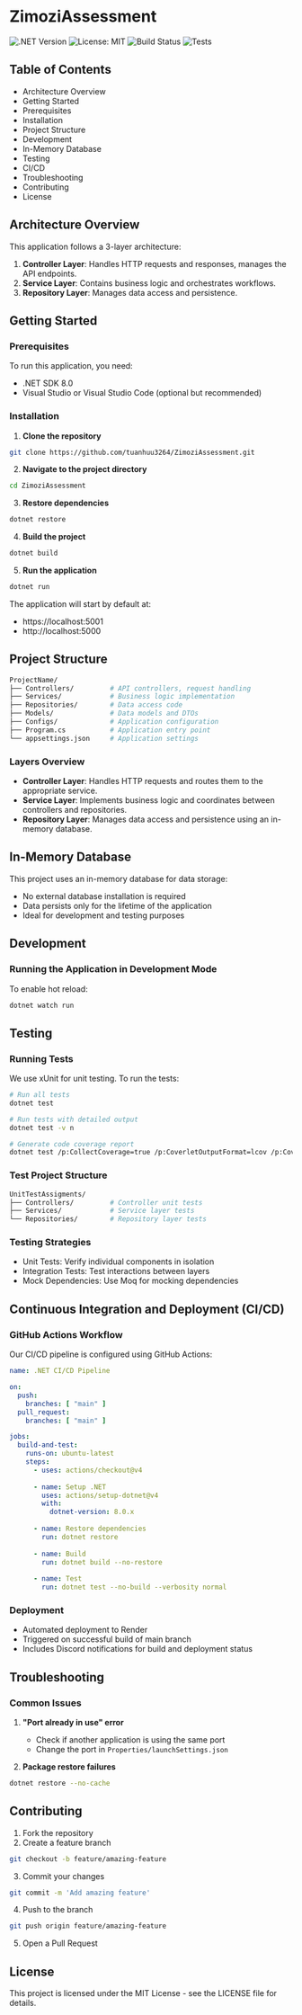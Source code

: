 # ZimoziAssessment

![.NET Version](https://img.shields.io/badge/.NET-8.0-blue)
![License: MIT](https://img.shields.io/badge/License-MIT-green.svg)
![Build Status](https://github.com/tuanhuu3264/ZimoziAssessment/workflows/CI/badge.svg)
![Tests](https://img.shields.io/badge/tests-passing-brightgreen)

## Table of Contents
* Architecture Overview
* Getting Started
* Prerequisites
* Installation
* Project Structure
* Development
* In-Memory Database
* Testing
* CI/CD
* Troubleshooting
* Contributing
* License

## Architecture Overview

This application follows a 3-layer architecture:
1. **Controller Layer**: Handles HTTP requests and responses, manages the API endpoints.
2. **Service Layer**: Contains business logic and orchestrates workflows.
3. **Repository Layer**: Manages data access and persistence.

## Getting Started

### Prerequisites

To run this application, you need:
* .NET SDK 8.0
* Visual Studio or Visual Studio Code (optional but recommended)

### Installation

1. **Clone the repository**
```bash
git clone https://github.com/tuanhuu3264/ZimoziAssessment.git
```

2. **Navigate to the project directory**
```bash
cd ZimoziAssessment
```

3. **Restore dependencies**
```bash
dotnet restore
```

4. **Build the project**
```bash
dotnet build
```

5. **Run the application**
```bash
dotnet run
```

The application will start by default at:
- https://localhost:5001
- http://localhost:5000

## Project Structure

```bash
ProjectName/
├── Controllers/         # API controllers, request handling
├── Services/            # Business logic implementation
├── Repositories/        # Data access code
├── Models/              # Data models and DTOs
├── Configs/             # Application configuration
├── Program.cs           # Application entry point
└── appsettings.json     # Application settings
```

### Layers Overview
- **Controller Layer**: Handles HTTP requests and routes them to the appropriate service.
- **Service Layer**: Implements business logic and coordinates between controllers and repositories.
- **Repository Layer**: Manages data access and persistence using an in-memory database.

## In-Memory Database

This project uses an in-memory database for data storage:
- No external database installation is required
- Data persists only for the lifetime of the application
- Ideal for development and testing purposes

## Development

### Running the Application in Development Mode

To enable hot reload:
```bash
dotnet watch run
```

## Testing

### Running Tests

We use xUnit for unit testing. To run the tests:

```bash
# Run all tests
dotnet test

# Run tests with detailed output
dotnet test -v n

# Generate code coverage report
dotnet test /p:CollectCoverage=true /p:CoverletOutputFormat=lcov /p:CoverletOutput=./lcov.info
```

### Test Project Structure

```bash
UnitTestAssigments/
├── Controllers/         # Controller unit tests
├── Services/            # Service layer tests
└── Repositories/        # Repository layer tests
```

### Testing Strategies

- Unit Tests: Verify individual components in isolation
- Integration Tests: Test interactions between layers
- Mock Dependencies: Use Moq for mocking dependencies

## Continuous Integration and Deployment (CI/CD)

### GitHub Actions Workflow

Our CI/CD pipeline is configured using GitHub Actions:

```yaml
name: .NET CI/CD Pipeline

on:
  push:
    branches: [ "main" ]
  pull_request:
    branches: [ "main" ]

jobs:
  build-and-test:
    runs-on: ubuntu-latest
    steps:
      - uses: actions/checkout@v4
      
      - name: Setup .NET
        uses: actions/setup-dotnet@v4
        with:
          dotnet-version: 8.0.x
      
      - name: Restore dependencies
        run: dotnet restore
      
      - name: Build
        run: dotnet build --no-restore
      
      - name: Test
        run: dotnet test --no-build --verbosity normal
```

### Deployment

- Automated deployment to Render
- Triggered on successful build of main branch
- Includes Discord notifications for build and deployment status

## Troubleshooting

### Common Issues

1. **"Port already in use" error**
   - Check if another application is using the same port
   - Change the port in `Properties/launchSettings.json`

2. **Package restore failures**
```bash
dotnet restore --no-cache
```

## Contributing

1. Fork the repository
2. Create a feature branch
```bash
git checkout -b feature/amazing-feature
```

3. Commit your changes
```bash
git commit -m 'Add amazing feature'
```

4. Push to the branch
```bash
git push origin feature/amazing-feature
```

5. Open a Pull Request

## License

This project is licensed under the MIT License - see the LICENSE file for details.

